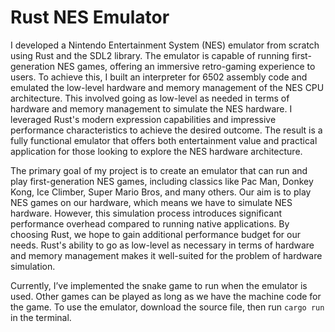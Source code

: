# Rust NES Emulator
I developed a Nintendo Entertainment System (NES) emulator from scratch using Rust and the SDL2 library. The emulator is capable of running first-generation NES games, offering an immersive retro-gaming experience to users. To achieve this, I built an interpreter for 6502 assembly code and emulated the low-level hardware and memory management of the NES CPU architecture. This involved going as low-level as needed in terms of hardware and memory management to simulate the NES hardware. I leveraged Rust's modern expression capabilities and impressive performance characteristics to achieve the desired outcome. The result is a fully functional emulator that offers both entertainment value and practical application for those looking to explore the NES hardware architecture.

The primary goal of my project is to create an emulator that can run and play first-generation NES games, including classics like Pac Man, Donkey Kong, Ice Climber, Super Mario Bros, and many others. Our aim is to play NES games on our hardware, which means we have to simulate NES hardware. However, this simulation process introduces significant performance overhead compared to running native applications. By choosing Rust, we hope to gain additional performance budget for our needs. Rust's ability to go as low-level as necessary in terms of hardware and memory management makes it well-suited for the problem of hardware simulation.

Currently, I’ve implemented the snake game to run when the emulator is used. Other games can be played as long as we have the machine code for the game. To use the emulator, download the source file, then run ```cargo run``` in the terminal.
